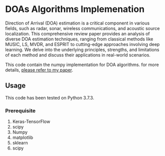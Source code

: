# DOAs Algorithms Implemenation
Direction of Arrival (DOA) estimation is a critical component
in various fields, such as radar, sonar, wireless communications, and acoustic source localization. 
This comprehensive review paper provides an analysis of diverse DOA estimation techniques, ranging from classical methods like MUSIC, LS, MVDR, and ESPRIT to cutting-edge approaches involving deep learning. We delve into the underlying principles,
strengths, and limitations of each method and discuss their applications in real-world scenarios.

This code contain the numpy implementation for DOA algorithms.
for more details, [please refer to my paper](https://drive.google.com/file/d/11kW1yc7GNHn5GfcD5DEVqC6v4Kk21diX/view?usp=sharing).

## Usage
This code has been tested on Python 3.7.3.

### Prerequisite
1. Keras-TensorFlow
2. scipy
3. Numpy
4. matplotlib
5. sklearn
6. scipy
